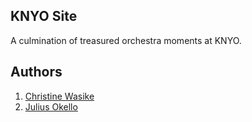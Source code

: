 ## KNYO Site
A culmination of treasured orchestra moments at KNYO.

## Authors
1. [Christine Wasike](https://github.com/ChristineWasike)
2. [Julius Okello](https://github.com/OkelloJulius)
